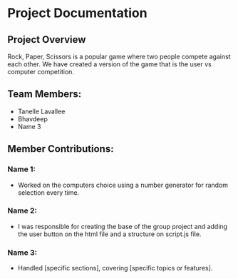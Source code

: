 # Project Documentation

## Project Overview

Rock, Paper, Scissors is a popular game where two people compete against each other. We have created a version of the game that is the user vs computer competition. 

## Team Members:

-   Tanelle Lavallee
-   Bhavdeep
-   Name 3

## Member Contributions:

### Name 1:

-   Worked on the computers choice using a number generator for random selection every time.


### Name 2:

-   I was responsible for creating the base of the group project and adding the user button on the html file and a structure on script.js file.

### Name 3:

-   Handled [specific sections], covering [specific topics or features].
